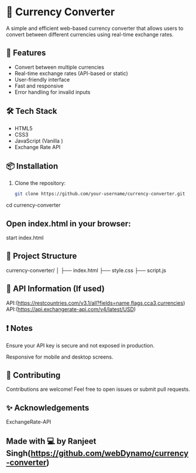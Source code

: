 # 💱 Currency Converter

A simple and efficient web-based currency converter that allows users to convert between different currencies using real-time exchange rates.


## 🚀 Features

- Convert between multiple currencies
- Real-time exchange rates (API-based or static)
- User-friendly interface
- Fast and responsive
- Error handling for invalid inputs

## 🛠️ Tech Stack

- HTML5
- CSS3 
- JavaScript (Vanilla )
- Exchange Rate API

## 📦 Installation

1. Clone the repository:
   ```bash
   git clone https://github.com/your-username/currency-converter.git
cd currency-converter
## Open index.html in your browser:
start index.html


## 📁 Project Structure

currency-converter/
│
├── index.html
├── style.css
├── script.js

## 🔐 API Information (If used)
API:(https://restcountries.com/v3.1/all?fields=name,flags,cca3,currencies)
API:(https://api.exchangerate-api.com/v4/latest/USD)


## ❗ Notes
Ensure your API key is secure and not exposed in production.

Responsive for mobile and desktop screens.


## 🙌 Contributing
Contributions are welcome! Feel free to open issues or submit pull requests.



## ✨ Acknowledgements
ExchangeRate-API
## Made with 💻 by Ranjeet Singh(https://github.com/webDynamo/currency-converter)
